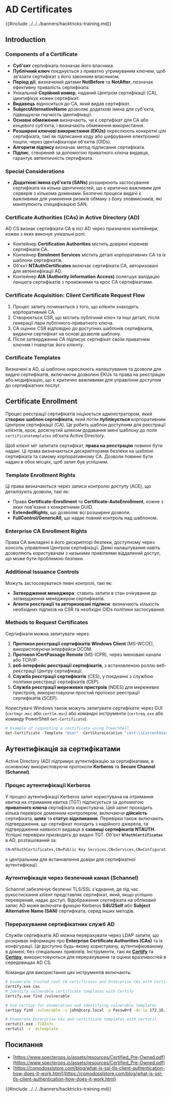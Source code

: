 # AD Certificates

{{#include ../../../banners/hacktricks-training.md}}

## Introduction

### Components of a Certificate

- **Суб'єкт** сертифіката позначає його власника.
- **Публічний ключ** поєднується з приватно утримуваним ключем, щоб зв'язати сертифікат з його законним власником.
- **Період дії**, визначений датами **NotBefore** та **NotAfter**, позначає ефективну тривалість сертифіката.
- Унікальний **Серійний номер**, наданий Центром сертифікації (CA), ідентифікує кожен сертифікат.
- **Видавець** відноситься до CA, який видав сертифікат.
- **SubjectAlternativeName** дозволяє додаткові імена для суб'єкта, підвищуючи гнучкість ідентифікації.
- **Основні обмеження** визначають, чи є сертифікат для CA або кінцевого суб'єкта, і визначають обмеження використання.
- **Розширені ключові використання (EKUs)** окреслюють конкретні цілі сертифіката, такі як підписання коду або шифрування електронної пошти, через ідентифікатори об'єктів (OIDs).
- **Алгоритм підпису** визначає метод підписання сертифіката.
- **Підпис**, створений за допомогою приватного ключа видавця, гарантує автентичність сертифіката.

### Special Considerations

- **Додаткові імена суб'єкта (SANs)** розширюють застосування сертифіката на кілька ідентичностей, що є критично важливим для серверів з кількома доменами. Безпечні процеси видачі є важливими для уникнення ризиків обману з боку зловмисників, які маніпулюють специфікацією SAN.

### Certificate Authorities (CAs) in Active Directory (AD)

AD CS визнає сертифікати CA в лісі AD через призначені контейнери, кожен з яких виконує унікальні ролі:

- Контейнер **Certification Authorities** містить довірені кореневі сертифікати CA.
- Контейнер **Enrolment Services** містить деталі корпоративних CA та їх шаблони сертифікатів.
- Об'єкт **NTAuthCertificates** включає сертифікати CA, авторизовані для автентифікації AD.
- Контейнер **AIA (Authority Information Access)** полегшує валідацію ланцюга сертифікатів з проміжними та крос CA сертифікатами.

### Certificate Acquisition: Client Certificate Request Flow

1. Процес запиту починається з того, що клієнти знаходять корпоративний CA.
2. Створюється CSR, що містить публічний ключ та інші деталі, після генерації пари публічного-приватного ключа.
3. CA оцінює CSR відповідно до доступних шаблонів сертифікатів, видаючи сертифікат на основі дозволів шаблону.
4. Після затвердження CA підписує сертифікат своїм приватним ключем і повертає його клієнту.

### Certificate Templates

Визначені в AD, ці шаблони окреслюють налаштування та дозволи для видачі сертифікатів, включаючи дозволені EKUs та права на реєстрацію або модифікацію, що є критично важливими для управління доступом до сертифікатних послуг.

## Certificate Enrollment

Процес реєстрації сертифікатів ініціюється адміністратором, який **створює шаблон сертифіката**, який потім **публікується** корпоративним Центром сертифікації (CA). Це робить шаблон доступним для реєстрації клієнтів, крок, досягнутий шляхом додавання імені шаблону до поля `certificatetemplates` об'єкта Active Directory.

Щоб клієнт міг запитати сертифікат, **права на реєстрацію** повинні бути надані. Ці права визначаються дескрипторами безпеки на шаблоні сертифіката та самому корпоративному CA. Дозволи повинні бути надані в обох місцях, щоб запит був успішним.

### Template Enrollment Rights

Ці права визначаються через записи контролю доступу (ACE), що деталізують дозволи, такі як:

- Права **Certificate-Enrollment** та **Certificate-AutoEnrollment**, кожне з яких пов'язане з конкретними GUID.
- **ExtendedRights**, що дозволяє всі розширені дозволи.
- **FullControl/GenericAll**, що надає повний контроль над шаблоном.

### Enterprise CA Enrollment Rights

Права CA викладені в його дескрипторі безпеки, доступному через консоль управління Центром сертифікації. Деякі налаштування навіть дозволяють користувачам з низькими привілеями віддалений доступ, що може бути проблемою безпеки.

### Additional Issuance Controls

Можуть застосовуватися певні контролі, такі як:

- **Затвердження менеджера**: ставить запити в стан очікування до затвердження менеджером сертифікатів.
- **Агенти реєстрації та авторизовані підписи**: визначають кількість необхідних підписів на CSR та необхідні OIDs політики застосування.

### Methods to Request Certificates

Сертифікати можна запитувати через:

1. **Протокол реєстрації сертифікатів Windows Client** (MS-WCCE), використовуючи інтерфейси DCOM.
2. **Протокол ICertPassage Remote** (MS-ICPR), через іменовані канали або TCP/IP.
3. **веб-інтерфейс реєстрації сертифікатів**, з встановленою роллю веб-реєстрації Центру сертифікації.
4. **Служба реєстрації сертифікатів** (CES), у поєднанні з службою політики реєстрації сертифікатів (CEP).
5. **Служба реєстрації мережевих пристроїв** (NDES) для мережевих пристроїв, використовуючи простий протокол реєстрації сертифікатів (SCEP).

Користувачі Windows також можуть запитувати сертифікати через GUI (`certmgr.msc` або `certlm.msc`) або командні інструменти (`certreq.exe` або команду PowerShell `Get-Certificate`).
```powershell
# Example of requesting a certificate using PowerShell
Get-Certificate -Template "User" -CertStoreLocation "cert:\\CurrentUser\\My"
```
## Аутентифікація за сертифікатами

Active Directory (AD) підтримує аутентифікацію за сертифікатами, в основному використовуючи протоколи **Kerberos** та **Secure Channel (Schannel)**.

### Процес аутентифікації Kerberos

У процесі аутентифікації Kerberos запит користувача на отримання квитка на отримання квитка (TGT) підписується за допомогою **приватного ключа** сертифіката користувача. Цей запит проходить кілька перевірок доменним контролером, включаючи **дійсність** сертифіката, **шлях** та **статус відкликання**. Перевірки також включають підтвердження, що сертифікат походить з надійного джерела, та підтвердження наявності видавця в **сховищі сертифікатів NTAUTH**. Успішні перевірки призводять до видачі TGT. Об'єкт **`NTAuthCertificates`** в AD, розташований за:
```bash
CN=NTAuthCertificates,CN=Public Key Services,CN=Services,CN=Configuration,DC=<domain>,DC=<com>
```
є центральним для встановлення довіри для сертифікатної аутентифікації.

### Аутентифікація через безпечний канал (Schannel)

Schannel забезпечує безпечні TLS/SSL з'єднання, де під час рукостискання клієнт представляє сертифікат, який, якщо успішно перевірений, надає доступ. Відображення сертифіката на обліковий запис AD може включати функцію Kerberos **S4U2Self** або **Subject Alternative Name (SAN)** сертифіката, серед інших методів.

### Перерахування сертифікатних служб AD

Служби сертифікатів AD можна перерахувати через LDAP запити, що розкриває інформацію про **Enterprise Certificate Authorities (CAs)** та їх конфігурації. Це доступно будь-якому користувачу, аутентифікованому в домені, без спеціальних привілеїв. Інструменти, такі як **[Certify](https://github.com/GhostPack/Certify)** та **[Certipy](https://github.com/ly4k/Certipy)**, використовуються для перерахування та оцінки вразливостей в середовищах AD CS.

Команди для використання цих інструментів включають:
```bash
# Enumerate trusted root CA certificates and Enterprise CAs with Certify
Certify.exe cas
# Identify vulnerable certificate templates with Certify
Certify.exe find /vulnerable

# Use Certipy for enumeration and identifying vulnerable templates
certipy find -vulnerable -u john@corp.local -p Passw0rd -dc-ip 172.16.126.128

# Enumerate Enterprise CAs and certificate templates with certutil
certutil.exe -TCAInfo
certutil -v -dstemplate
```
## Посилання

- [https://www.specterops.io/assets/resources/Certified_Pre-Owned.pdf](https://www.specterops.io/assets/resources/Certified_Pre-Owned.pdf)
- [https://comodosslstore.com/blog/what-is-ssl-tls-client-authentication-how-does-it-work.html](https://comodosslstore.com/blog/what-is-ssl-tls-client-authentication-how-does-it-work.html)

{{#include ../../../banners/hacktricks-training.md}}
